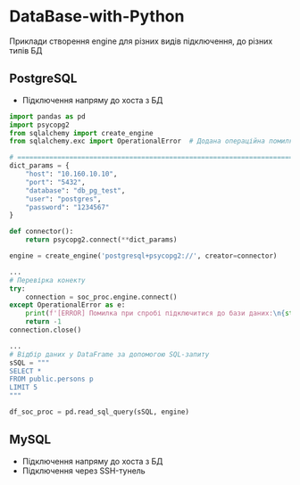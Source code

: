 # DataBase-with-Python
Приклади створення engine для різних видів підключення, до різних типів БД

## PostgreSQL
* Підключення напряму до хоста з БД
```python
import pandas as pd
import psycopg2
from sqlalchemy import create_engine
from sqlalchemy.exc import OperationalError  # Додана операційна помилка

# =====================================================================================
dict_params = {
	"host": "10.160.10.10", 
	"port": "5432", 
	"database": "db_pg_test", 
	"user": "postgres", 
	"password": "1234567"
}

def connector():
    return psycopg2.connect(**dict_params)

engine = create_engine('postgresql+psycopg2://', creator=connector)

...
# Перевірка конекту
try:
	connection = soc_proc.engine.connect()
except OperationalError as e:
	print(f'[ERROR] Помилка при спробі підключитися до бази даних:\n{str(e)}')
	return -1
connection.close()

...
# Відбір даних у DataFrame за допомогою SQL-запиту
sSQL = """
SELECT *
FROM public.persons p
LIMIT 5
"""

df_soc_proc = pd.read_sql_query(sSQL, engine)
```

## MySQL
* Підключення напряму до хоста з БД
* Підключення через SSH-тунель
